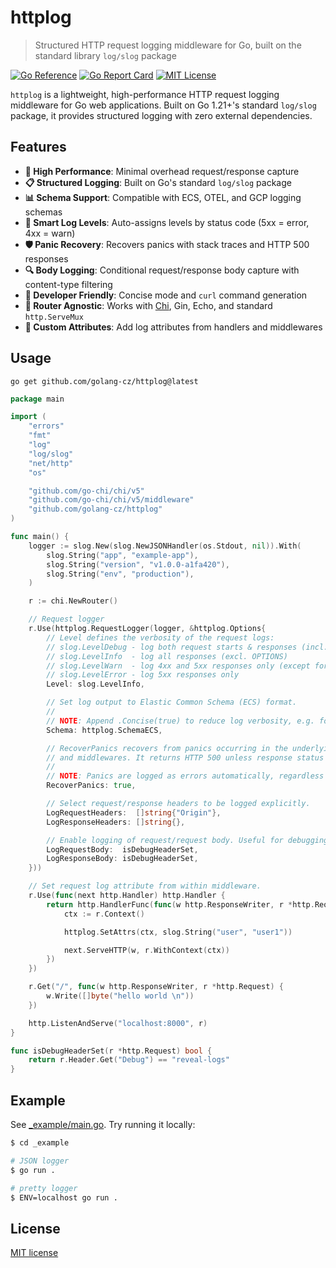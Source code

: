 # httplog

> Structured HTTP request logging middleware for Go, built on the standard library `log/slog` package

[![Go Reference](https://pkg.go.dev/badge/github.com/golang-cz/httplog.svg)](https://pkg.go.dev/github.com/golang-cz/httplog)
[![Go Report Card](https://goreportcard.com/badge/github.com/golang-cz/httplog)](https://goreportcard.com/report/github.com/golang-cz/httplog)
[![MIT License](https://img.shields.io/badge/license-MIT-blue.svg)](LICENSE)

`httplog` is a lightweight, high-performance HTTP request logging middleware for Go web applications. Built on Go 1.21+'s standard `log/slog` package, it provides structured logging with zero external dependencies.

## Features

- **🚀 High Performance**: Minimal overhead request/response capture
- **📋 Structured Logging**: Built on Go's standard `log/slog` package
- **📊 Schema Support**: Compatible with ECS, OTEL, and GCP logging schemas
- **🎯 Smart Log Levels**: Auto-assigns levels by status code (5xx = error, 4xx = warn)
- **🛡️ Panic Recovery**: Recovers panics with stack traces and HTTP 500 responses
- **🔍 Body Logging**: Conditional request/response body capture with content-type filtering
- **🎨 Developer Friendly**: Concise mode and `curl` command generation
- **🔗 Router Agnostic**: Works with [Chi](https://github.com/go-chi/chi), Gin, Echo, and standard `http.ServeMux`
- **📝 Custom Attributes**: Add log attributes from handlers and middlewares

## Usage

`go get github.com/golang-cz/httplog@latest`

```go
package main

import (
	"errors"
	"fmt"
	"log"
	"log/slog"
	"net/http"
	"os"

	"github.com/go-chi/chi/v5"
	"github.com/go-chi/chi/v5/middleware"
	"github.com/golang-cz/httplog"
)

func main() {
	logger := slog.New(slog.NewJSONHandler(os.Stdout, nil)).With(
		slog.String("app", "example-app"),
		slog.String("version", "v1.0.0-a1fa420"),
		slog.String("env", "production"),
	)

	r := chi.NewRouter()

	// Request logger
	r.Use(httplog.RequestLogger(logger, &httplog.Options{
		// Level defines the verbosity of the request logs:
		// slog.LevelDebug - log both request starts & responses (incl. OPTIONS)
		// slog.LevelInfo  - log all responses (excl. OPTIONS)
		// slog.LevelWarn  - log 4xx and 5xx responses only (except for 429)
		// slog.LevelError - log 5xx responses only
		Level: slog.LevelInfo,

		// Set log output to Elastic Common Schema (ECS) format.
		//
		// NOTE: Append .Concise(true) to reduce log verbosity, e.g. for localhost development.
		Schema: httplog.SchemaECS,

		// RecoverPanics recovers from panics occurring in the underlying HTTP handlers
		// and middlewares. It returns HTTP 500 unless response status was already set.
		//
		// NOTE: Panics are logged as errors automatically, regardless of this setting.
		RecoverPanics: true,

		// Select request/response headers to be logged explicitly.
		LogRequestHeaders:  []string{"Origin"},
		LogResponseHeaders: []string{},

		// Enable logging of request/request body. Useful for debugging.
		LogRequestBody:  isDebugHeaderSet,
		LogResponseBody: isDebugHeaderSet,
	}))

	// Set request log attribute from within middleware.
	r.Use(func(next http.Handler) http.Handler {
		return http.HandlerFunc(func(w http.ResponseWriter, r *http.Request) {
			ctx := r.Context()

			httplog.SetAttrs(ctx, slog.String("user", "user1"))

			next.ServeHTTP(w, r.WithContext(ctx))
		})
	})

	r.Get("/", func(w http.ResponseWriter, r *http.Request) {
		w.Write([]byte("hello world \n"))
	})

	http.ListenAndServe("localhost:8000", r)
}

func isDebugHeaderSet(r *http.Request) bool {
	return r.Header.Get("Debug") == "reveal-logs"
}
```

## Example

See [_example/main.go](./_example/main.go). Try running it locally:
```sh
$ cd _example

# JSON logger
$ go run .

# pretty logger
$ ENV=localhost go run .
```

## License
[MIT license](./LICENSE)
